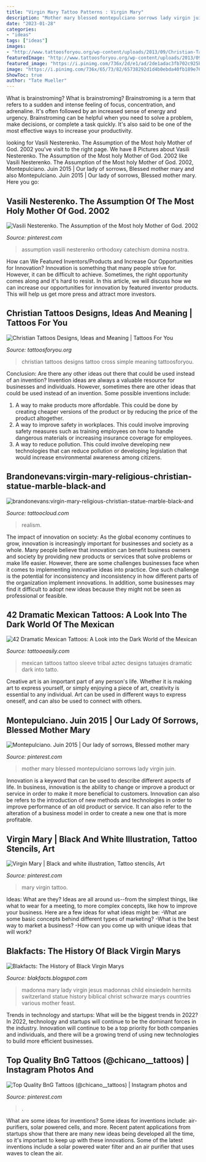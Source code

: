 ```yaml
---
title: "Virgin Mary Tattoo Patterns : Virgin Mary"
description: "Mother mary blessed montepulciano sorrows lady virgin juin"
date: "2023-01-28"
categories:
- "ideas"
tags: ["ideas"]
images:
- "http://www.tattoosforyou.org/wp-content/uploads/2013/09/Christian-Tattoos-Designs.jpg"
featuredImage: "http://www.tattoosforyou.org/wp-content/uploads/2013/09/Christian-Tattoos-Designs.jpg"
featured_image: "https://i.pinimg.com/736x/2d/e1/ad/2de1adac3fb702c925bd8a75a0da9fff--montepulciano.jpg"
image: "https://i.pinimg.com/736x/65/73/82/65738292d1d4b0ebda40fb189e76db6b--adam-isaac-jackson-illustration-tattoo.jpg"
ShowToc: true
author: "Tate Mueller"
---
```



What is brainstroming?
What is brainstroming? Brainstroming is a term that refers to a sudden and intense feeling of focus, concentration, and adrenaline. It's often followed by an increased sense of energy and urgency. Brainstroming can be helpful when you need to solve a problem, make decisions, or complete a task quickly. It's also said to be one of the most effective ways to increase your productivity.

	

		
looking for Vasili Nesterenko. The Assumption of the Most holy Mother of God. 2002 you've visit to the right page. We have 8 Pictures about Vasili Nesterenko. The Assumption of the Most holy Mother of God. 2002 like Vasili Nesterenko. The Assumption of the Most holy Mother of God. 2002, Montepulciano. Juin 2015 | Our lady of sorrows, Blessed mother mary and also Montepulciano. Juin 2015 | Our lady of sorrows, Blessed mother mary. Here you go:
		
    
## Vasili Nesterenko. The Assumption Of The Most Holy Mother Of God. 2002

<img loading=lazy src="https://i.pinimg.com/736x/c3/65/18/c36518ca8b224466ab8564dc3fa02c31--catholic-art-christianity.jpg" onerror="this.onerror=null;this.src='https://tse1.mm.bing.net/th?id=OIP.ofhSQCH4AqZlr80U5LuOKwHaLl&amp;pid=15.1';" alt="Vasili Nesterenko. The Assumption of the Most holy Mother of God. 2002">

_Source: pinterest.com_

>assumption vasili nesterenko orthodoxy catechism domina nostra. 

	

How can We Featured Inventors/Products and Increase Our Opportunities for Innovation?
Innovation is something that many people strive for. However, it can be difficult to achieve. Sometimes, the right opportunity comes along and it's hard to resist. In this article, we will discuss how we can increase our opportunities for innovation by featured inventor products. This will help us get more press and attract more investors.

    
## Christian Tattoos Designs, Ideas And Meaning | Tattoos For You

<img loading=lazy src="http://www.tattoosforyou.org/wp-content/uploads/2013/09/Christian-Tattoos-Designs.jpg" onerror="this.onerror=null;this.src='https://tse3.mm.bing.net/th?id=OIP.X8h-asSP2QaLGAGbD2yuRAHaJ4&amp;pid=15.1';" alt="Christian Tattoos Designs, Ideas and Meaning | Tattoos For You">

_Source: tattoosforyou.org_

>christian tattoos designs tattoo cross simple meaning tattoosforyou. 

	

Conclusion: Are there any other ideas out there that could be used instead of an invention?
Invention ideas are always a valuable resource for businesses and individuals. However, sometimes there are other ideas that could be used instead of an invention. Some possible inventions include:
1. A way to make products more affordable. This could be done by creating cheaper versions of the product or by reducing the price of the product altogether.
2. A way to improve safety in workplaces. This could involve improving safety measures such as training employees on how to handle dangerous materials or increasing insurance coverage for employees.
3. A way to reduce pollution. This could involve developing new technologies that can reduce pollution or developing legislation that would increase environmental awareness among citizens.

    
## Brandonevans:virgin-mary-religious-christian-statue-marble-black-and

<img loading=lazy src="https://tattoocloud.com/system/images/tatties/000/113/661/web/1524860280911.jpg?1538181811" onerror="this.onerror=null;this.src='https://tse1.mm.bing.net/th?id=OIP.7hMutg_7kVg1RUaSyXDRqQHaKH&amp;pid=15.1';" alt="brandonevans:virgin-mary-religious-christian-statue-marble-black-and">

_Source: tattoocloud.com_

>realism. 

	

The impact of innovation on society:
As the global economy continues to grow, innovation is increasingly important for businesses and society as a whole. Many people believe that innovation can benefit business owners and society by providing new products or services that solve problems or make life easier. However, there are some challenges businesses face when it comes to implementing innovative ideas into practice. One such challenge is the potential for inconsistency and inconsistency in how different parts of the organization implement innovations. In addition, some businesses may find it difficult to adopt new ideas because they might not be seen as professional or feasible.

    
## 42 Dramatic Mexican Tattoos: A Look Into The Dark World Of The Mexican

<img loading=lazy src="http://www.tattooeasily.com/wp-content/uploads/2014/05/Mexican-Tattoos-96.jpg" onerror="this.onerror=null;this.src='https://tse3.mm.bing.net/th?id=OIP.fA24PiJenZ8R0-MpwGyfmgHaK9&amp;pid=15.1';" alt="42 Dramatic Mexican Tattoos: A Look into the Dark World of the Mexican">

_Source: tattooeasily.com_

>mexican tattoos tattoo sleeve tribal aztec designs tatuajes dramatic dark into tatto. 

	

Creative art is an important part of any person's life. Whether it is making art to express yourself, or simply enjoying a piece of art, creativity is essential to any individual. Art can be used in different ways to express oneself, and can also be used to connect with others.

    
## Montepulciano. Juin 2015 | Our Lady Of Sorrows, Blessed Mother Mary

<img loading=lazy src="https://i.pinimg.com/736x/2d/e1/ad/2de1adac3fb702c925bd8a75a0da9fff--montepulciano.jpg" onerror="this.onerror=null;this.src='https://tse1.mm.bing.net/th?id=OIP.jNR3Uz-9M_Rk6_8kBc8T5gHaLH&amp;pid=15.1';" alt="Montepulciano. Juin 2015 | Our lady of sorrows, Blessed mother mary">

_Source: pinterest.com_

>mother mary blessed montepulciano sorrows lady virgin juin. 

	

Innovation is a keyword that can be used to describe different aspects of life. In business, innovation is the ability to change or improve a product or service in order to make it more beneficial to customers. Innovation can also be refers to the introduction of new methods and technologies in order to improve performance of an old product or service. It can also refer to the alteration of a business model in order to create a new one that is more profitable.

    
## Virgin Mary | Black And White Illustration, Tattoo Stencils, Art

<img loading=lazy src="https://i.pinimg.com/736x/65/73/82/65738292d1d4b0ebda40fb189e76db6b--adam-isaac-jackson-illustration-tattoo.jpg" onerror="this.onerror=null;this.src='https://tse1.mm.bing.net/th?id=OIP.nGg5ncleV0pJ81AzZon3ygAAAA&amp;pid=15.1';" alt="Virgin Mary | Black and white illustration, Tattoo stencils, Art">

_Source: pinterest.com_

>mary virgin tattoo. 

	

Ideas: What are they?
Ideas are all around us--from the simplest things, like what to wear for a meeting, to more complex concepts, like how to improve your business. Here are a few ideas for what ideas might be: 
-What are some basic concepts behind different types of marketing? 
-What is the best way to market a business? 
-How can you come up with unique ideas that will work?

    
## Blakfacts: The History Of Black Virgin Marys

<img loading=lazy src="http://4.bp.blogspot.com/_vCyMp16Nx2A/R2gpkvlX_TI/AAAAAAAAD4Y/gWdyIn8iGrw/w1200-h630-p-k-no-nu/blackmadonna.jpg" onerror="this.onerror=null;this.src='https://tse3.mm.bing.net/th?id=OIP.D-o37udouEHYqhz5hdoynQAAAA&amp;pid=15.1';" alt="Blakfacts: The History of Black Virgin Marys">

_Source: blakfacts.blogspot.com_

>madonna mary lady virgin jesus madonnas child einsiedeln hermits switzerland statue history biblical christ schwarze marys countries various mother feast. 

	

Trends in technology and startups: What will be the biggest trends in 2022?
In 2022, technology and startups will continue to be the dominant forces in the industry. Innovation will continue to be a top priority for both companies and individuals, and there will be a growing trend of using new technologies to build more efficient businesses.

    
## Top Quality BnG Tattoos (@chicano__tattoos) | Instagram Photos And

<img loading=lazy src="https://i.pinimg.com/736x/9d/33/b2/9d33b2ed488484140c24d68b1bc197b2.jpg" onerror="this.onerror=null;this.src='https://tse2.mm.bing.net/th?id=OIP.UJlMHF2uTkgIVTZAuvdu5AHaHa&amp;pid=15.1';" alt="Top Quality BnG Tattoos (@chicano__tattoos) | Instagram photos and">

_Source: pinterest.com_

>. 

	

What are some ideas for inventions?
Some ideas for inventions include: air-purifiers, solar powered cells, and more. Recent patent applications from startups show that there are many new ideas being developed all the time, so it's important to keep up with these innovations. Some of the latest inventions include a solar powered water filter and an air purifier that uses waves to clean the air.

